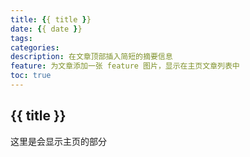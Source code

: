 ```yaml
---
title: {{ title }}
date: {{ date }}
tags:
categories:
description: 在文章顶部插入简短的摘要信息
feature: 为文章添加一张 feature 图片，显示在主页文章列表中
toc: true
---
```


## {{ title }}

这里是会显示主页的部分

<!--more-->